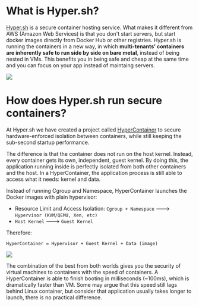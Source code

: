 # What is Hyper.sh?

[Hyper.sh](https://hyper.sh) is a secure container hosting service. What makes it different from AWS (Amazon Web Services) is that you don't start servers, but start docker images directly from Docker Hub or other registries. Hyper.sh is running the containers in a new way, in which **multi-tenants' containers are inherently safe to run side by side on bare metal**, instead of being nested in VMs. This benefits you in being safe and cheap at the same time and you can focus on your app instead of maintaing servers.

![](https://trello-attachments.s3.amazonaws.com/56daae9b816ec930c8d98197/1229x399/bebf8e0ea7d0b82a8982b4c659b01804/caas.png)

# How does Hyper.sh run secure containers?

At Hyper.sh we have created a project called [HyperContainer](https://github.com/hyperhq/hyper) to secure hardware-enforced isolation between containers, while still keeping the sub-second startup performance.

The difference is that the container does not run on the host kernel. Instead, every container gets its own, independent, guest kernel. By doing this, the application running inside is perfectly isolated from both other containers and the host. In a HyperContainer, the application process is still able to access what it needs: kernel and data.


Instead of running Cgroup and Namespace, HyperContainer launches the Docker images with plain hypervisor:

- Resource Limit and Access Isolation: `Cgroup + Namespace` ---> `Hypervisor (KVM/QEMU, Xen, etc)`
- `Host Kernel` ---> `Guest Kernel`

Therefore:

	HyperContainer = Hypervisor + Guest Kernel + Data (image)


![](https://trello-attachments.s3.amazonaws.com/5694785e124f36d746f5c7be/1511x393/b8b5cd31b59af44c0c86349e150438fb/HyperContainer_vs_LinuxContainer.png)

The combination of the best from both worlds gives you the security of virtual machines to containers with the speed of containers. A HyperContainer is able to finish booting in milliseconds (~100ms), which is dramatically faster than VM. Some may argue that this speed still lags behind Linux container, but consider that application usually takes longer to launch, there is no practical difference.
